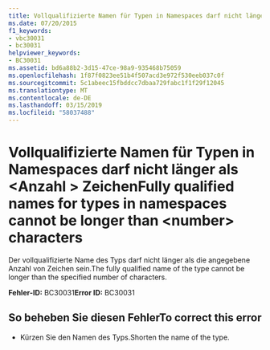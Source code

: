 ```yaml
---
title: Vollqualifizierte Namen für Typen in Namespaces darf nicht länger als <number> Zeichen
ms.date: 07/20/2015
f1_keywords:
- vbc30031
- bc30031
helpviewer_keywords:
- BC30031
ms.assetid: bd6a88b2-3d15-47ce-98a9-935468b75059
ms.openlocfilehash: 1f87f0823ee51b4f507acd3e972f530eeb037c0f
ms.sourcegitcommit: 5c1abeec15fbddcc7dbaa729fabc1f1f29f12045
ms.translationtype: MT
ms.contentlocale: de-DE
ms.lasthandoff: 03/15/2019
ms.locfileid: "58037488"
---
```

# <a name="fully-qualified-names-for-types-in-namespaces-cannot-be-longer-than-number-characters"></a><span data-ttu-id="95693-102">Vollqualifizierte Namen für Typen in Namespaces darf nicht länger als \<Anzahl > Zeichen</span><span class="sxs-lookup"><span data-stu-id="95693-102">Fully qualified names for types in namespaces cannot be longer than \<number> characters</span></span>
<span data-ttu-id="95693-103">Der vollqualifizierte Name des Typs darf nicht länger als die angegebene Anzahl von Zeichen sein.</span><span class="sxs-lookup"><span data-stu-id="95693-103">The fully qualified name of the type cannot be longer than the specified number of characters.</span></span>  
  
 <span data-ttu-id="95693-104">**Fehler-ID:** BC30031</span><span class="sxs-lookup"><span data-stu-id="95693-104">**Error ID:** BC30031</span></span>  
  
## <a name="to-correct-this-error"></a><span data-ttu-id="95693-105">So beheben Sie diesen Fehler</span><span class="sxs-lookup"><span data-stu-id="95693-105">To correct this error</span></span>  
  
-   <span data-ttu-id="95693-106">Kürzen Sie den Namen des Typs.</span><span class="sxs-lookup"><span data-stu-id="95693-106">Shorten the name of the type.</span></span>  
  
